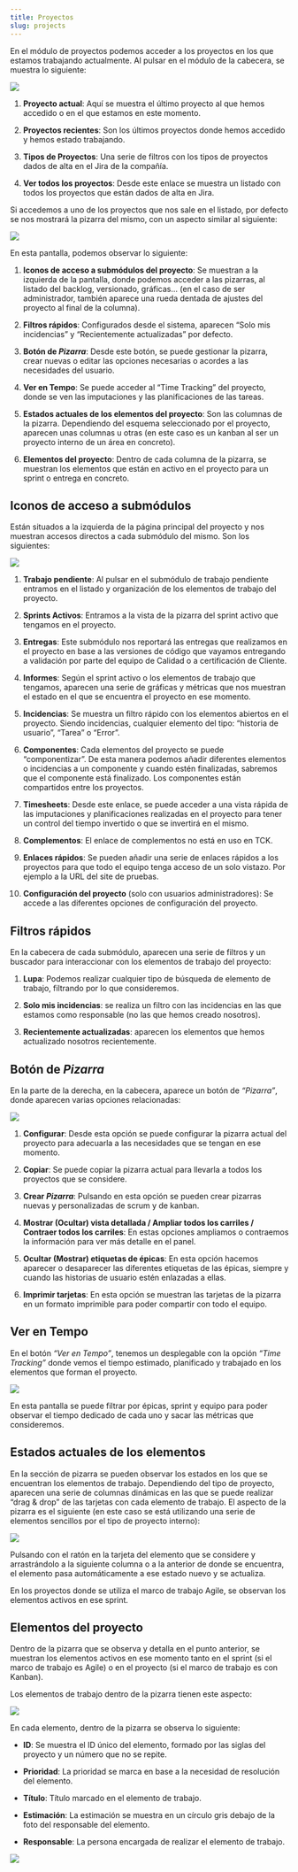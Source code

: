 ```yaml
---
title: Proyectos
slug: projects
---
```


En el módulo de proyectos podemos acceder a los proyectos en los que estamos trabajando actualmente. Al pulsar en el módulo de la cabecera, se muestra lo siguiente:

![](/images/qap/jira/20.png)

1. **Proyecto actual**: Aquí se muestra el último proyecto al que hemos accedido o en el que estamos en este momento.

2. **Proyectos recientes**: Son los últimos proyectos donde hemos accedido y hemos estado trabajando.

3. **Tipos de Proyectos**: Una serie de filtros con los tipos de proyectos dados de alta en el Jira de la compañía.

4. **Ver todos los proyectos**: Desde este enlace se muestra un listado con todos los proyectos que están dados de alta en Jira.

Si accedemos a uno de los proyectos que nos sale en el listado, por defecto se nos mostrará la pizarra del mismo, con un aspecto similar al siguiente:

![](/images/qap/jira/21.png)

En esta pantalla, podemos observar lo siguiente:

1. **Iconos de acceso a submódulos del proyecto**: Se muestran a la izquierda de la pantalla, donde podemos acceder a las pizarras, al listado del backlog, versionado, gráficas… (en el caso de ser administrador, también aparece una rueda dentada de ajustes del proyecto al final de la columna).

2. **Filtros rápidos**: Configurados desde el sistema, aparecen “Solo mis incidencias” y “Recientemente actualizadas” por defecto.

3. **Botón de _Pizarra_**: Desde este botón, se puede gestionar la pizarra, crear nuevas o editar las opciones necesarias o acordes a las necesidades del usuario.

4. **Ver en Tempo**: Se puede acceder al “Time Tracking” del proyecto, donde se ven las imputaciones y las planificaciones de las tareas.

5. **Estados actuales de los elementos del proyecto**: Son las columnas de la pizarra. Dependiendo del esquema seleccionado por el proyecto, aparecen unas columnas u otras (en este caso es un kanban al ser un proyecto interno de un área en concreto).

6. **Elementos del proyecto**: Dentro de cada columna de la pizarra, se muestran los elementos que están en activo en el proyecto para un sprint o entrega en concreto.


## Iconos de acceso a submódulos

Están situados a la izquierda de la página principal del proyecto y nos muestran accesos directos a cada submódulo del mismo. Son los siguientes:

![](/images/qap/jira/22.png)

1. **Trabajo pendiente**: Al pulsar en el submódulo de trabajo pendiente entramos en el listado y organización de los elementos de trabajo del proyecto.

2. **Sprints Activos**: Entramos a la vista de la pizarra del sprint activo que tengamos en el proyecto.

3. **Entregas**: Este submódulo nos reportará las entregas que realizamos en el proyecto en base a las versiones de código que vayamos entregando a validación por parte del equipo de Calidad o a certificación de Cliente.

4. **Informes**: Según el sprint activo o los elementos de trabajo que tengamos, aparecen una serie de gráficas y métricas que nos muestran el estado en el que se encuentra el proyecto en ese momento.

5. **Incidencias**: Se muestra un filtro rápido con los elementos abiertos en el proyecto. Siendo incidencias, cualquier elemento del tipo: “historia de usuario”, “Tarea” o “Error”.

6. **Componentes**: Cada elementos del proyecto se puede “componentizar”. De esta manera podemos añadir diferentes elementos o incidencias a un componente y cuando estén finalizadas, sabremos que el componente está finalizado. Los componentes están compartidos entre los proyectos.

7. **Timesheets**: Desde este enlace, se puede acceder a una vista rápida de las imputaciones y planificaciones realizadas en el proyecto para tener un control del tiempo invertido o que se invertirá en el mismo.

8. **Complementos**: El enlace de complementos no está en uso en TCK.

9. **Enlaces rápidos**: Se pueden añadir una serie de enlaces rápidos a los proyectos para que todo el equipo tenga acceso de un solo vistazo. Por ejemplo a la URL del site de pruebas.

10. **Configuración del proyecto** (solo con usuarios administradores): Se accede a las diferentes opciones de configuración del proyecto.

## Filtros rápidos

En la cabecera de cada submódulo, aparecen una serie de filtros y un buscador para interaccionar con los elementos de trabajo del proyecto:

1. **Lupa**: Podemos realizar cualquier tipo de búsqueda de elemento de trabajo, filtrando por lo que consideremos.

2. **Solo mis incidencias**: se realiza un filtro con las incidencias en las que estamos como responsable (no las que hemos creado nosotros).

3. **Recientemente actualizadas**: aparecen los elementos que hemos actualizado nosotros recientemente.

## Botón de _Pizarra_

En la parte de la derecha, en la cabecera, aparece un botón de _“Pizarra”_, donde aparecen varias opciones relacionadas:

![](/images/qap/jira/23.png)

1. **Configurar**: Desde esta opción se puede configurar la pizarra actual del proyecto para adecuarla a las necesidades que se tengan en ese momento.

2. **Copiar**: Se puede copiar la pizarra actual para llevarla a todos los proyectos que se considere.

3. **Crear _Pizarra_**: Pulsando en esta opción se pueden crear pizarras nuevas y personalizadas de scrum y de kanban.

4. **Mostrar (Ocultar) vista detallada / Ampliar todos los carriles / Contraer todos los carriles**: En estas opciones ampliamos o contraemos la información para ver más detalle en el panel.

5. **Ocultar (Mostrar) etiquetas de épicas**: En esta opción hacemos aparecer o desaparecer las diferentes etiquetas de las épicas, siempre y cuando las historias de usuario estén enlazadas a ellas.

6. **Imprimir tarjetas**: En esta opción se muestran las tarjetas de la pizarra en un formato imprimible para poder compartir con todo el equipo.

## Ver en Tempo

En el botón _“Ver en Tempo”_, tenemos un desplegable con la opción _“Time Tracking”_ donde vemos el tiempo estimado, planificado y trabajado en los elementos que forman el proyecto.

![](/images/qap/jira/24.png)

En esta pantalla se puede filtrar por épicas, sprint y equipo para poder observar el tiempo dedicado de cada uno y sacar las métricas que consideremos.

## Estados actuales de los elementos

En la sección de pizarra se pueden observar los estados en los que se encuentran los elementos de trabajo. Dependiendo del tipo de proyecto, aparecen una serie de columnas dinámicas en las que se puede realizar “drag & drop” de las tarjetas con cada elemento de trabajo. El aspecto de la pizarra es el siguiente (en este caso se está utilizando una serie de elementos sencillos por el tipo de proyecto interno):

![](/images/qap/jira/25.png)

Pulsando con el ratón en la tarjeta del elemento que se considere y arrastrándolo a la siguiente columna o a la anterior de donde se encuentra, el elemento pasa automáticamente a ese estado nuevo y se actualiza.

En los proyectos donde se utiliza el marco de trabajo Agile, se observan los elementos activos en ese sprint.

## Elementos del proyecto

Dentro de la pizarra que se observa y detalla en el punto anterior, se muestran los elementos activos en ese momento tanto en el sprint (si el marco de trabajo es Agile) o en el proyecto (si el marco de trabajo es con Kanban).

Los elementos de trabajo dentro de la pizarra tienen este aspecto:

![](/images/qap/jira/26.png)

En cada elemento, dentro de la pizarra se observa lo siguiente:

* **ID**: Se muestra el ID único del elemento, formado por las siglas del proyecto y un número que no se repite.

* **Prioridad**: La prioridad se marca en base a la necesidad de resolución del elemento.

* **Título**: Título marcado en el elemento de trabajo.

* **Estimación**: La estimación se muestra en un círculo gris debajo de la foto del responsable del elemento.

* **Responsable**: La persona encargada de realizar el elemento de trabajo.

![](/images/qap/jira/27.png)
